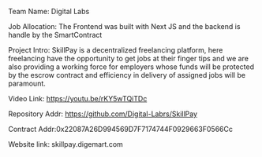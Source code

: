 Team Name: Digital Labs

Job Allocation: The Frontend was built with Next JS and the backend is handle by the SmartContract

Project Intro: SkillPay is a decentralized freelancing platform, here freelancing have the opportunity to get jobs at their finger tips and we are also providing a working force for employers whose funds will be protected by the escrow contract and efficiency in delivery of assigned jobs will be paramount.

Video Link: https://youtu.be/rKY5wTQiTDc

Repository Addr: https://github.com/Digital-Labrs/SkillPay

Contract Addr:0x22087A26D994569D7F7174744F0929663F0566Cc

Website link: skillpay.digemart.com
